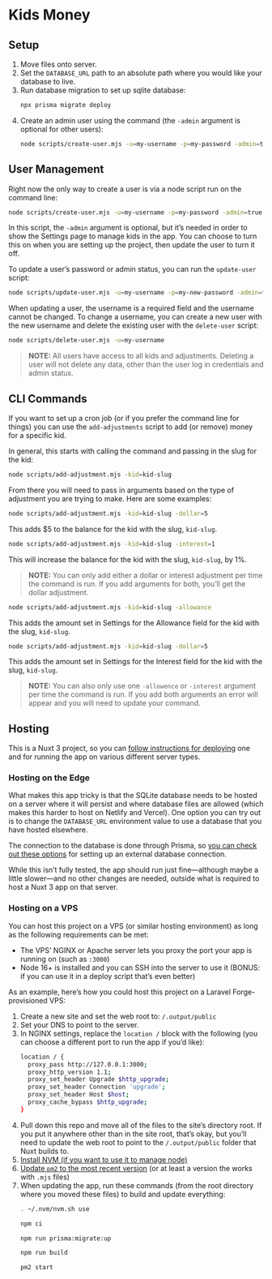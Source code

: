 # Kids Money

## Setup

1. Move files onto server.
2. Set the `DATABASE_URL` path to an absolute path where you would like your database to live.
3. Run database migration to set up sqlite database:
   ```bash
   npx prisma migrate deploy
   ```
4. Create an admin user using the command (the `-admin` argument is optional for other users):
   ```bash
   node scripts/create-user.mjs -u=my-username -p=my-password -admin=true
   ```

## User Management

Right now the only way to create a user is via a node script run on the command line:

```bash
node scripts/create-user.mjs -u=my-username -p=my-password -admin=true
```

In this script, the `-admin` argument is optional, but it’s needed in order to show the Settings page to manage kids in the app. You can choose to turn this on when you are setting up the project, then update the user to turn it off.

To update a user’s password or admin status, you can run the `update-user` script:

```bash
node scripts/update-user.mjs -u=my-username -p=my-new-password -admin=false
```

When updating a user, the username is a required field and the username cannot be changed. To change a username, you can create a new user with the new username and delete the existing user with the `delete-user` script:

```bash
node scripts/delete-user.mjs -u=my-username
```

> **NOTE:** All users have access to all kids and adjustments. Deleting a user will not delete any data, other than the user log in credentials and admin status.

## CLI Commands

If you want to set up a cron job (or if you prefer the command line for things) you can use the `add-adjustments` script to add (or remove) money for a specific kid.

In general, this starts with calling the command and passing in the slug for the kid:

```bash
node scripts/add-adjustment.mjs -kid=kid-slug
```

From there you will need to pass in arguments based on the type of adjustment you are trying to make. Here are some examples:

```bash
node scripts/add-adjustment.mjs -kid=kid-slug -dollar=5
```

This adds $5 to the balance for the kid with the slug, `kid-slug`.

```bash
node scripts/add-adjustment.mjs -kid=kid-slug -interest=1
```

This will increase the balance for the kid with the slug, `kid-slug`, by 1%.

> **NOTE:** You can only add either a dollar or interest adjustment per time the command is run. If you add arguments for both, you’ll get the dollar adjustment.

```bash
node scripts/add-adjustment.mjs -kid=kid-slug -allowance
```

This adds the amount set in Settings for the Allowance field for the kid with the slug, `kid-slug`.

```bash
node scripts/add-adjustment.mjs -kid=kid-slug -dollar=5
```

This adds the amount set in Settings for the Interest field for the kid with the slug, `kid-slug`.

> **NOTE:** You can also only use one `-allowence` or `-interest` argument per time the command is run. If you add both arguments an error will appear and you will need to update your command.

## Hosting

This is a Nuxt 3 project, so you can [follow instructions for deploying](https://nuxt.com/docs/getting-started/deployment) one and for running the app on various different server types.

### Hosting on the Edge

What makes this app tricky is that the SQLite database needs to be hosted on a server where it will persist and where database files are allowed (which makes this harder to host on Netlify and Vercel). One option you can try out is to change the `DATABASE_URL` environment value to use a database that you have hosted elsewhere.

The connection to the database is done through Prisma, so [you can check out these options](https://www.prisma.io/docs/reference/database-reference/connection-urls) for setting up an external database connection.

While this isn’t fully tested, the app should run just fine—although maybe a little slower—and no other changes are needed, outside what is required to host a Nuxt 3 app on that server.

### Hosting on a VPS

You can host this project on a VPS (or similar hosting environment) as long as the following requirements can be met:

- The VPS’ NGINX or Apache server lets you proxy the port your app is running on (such as `:3000`)
- Node 16+ is installed and you can SSH into the server to use it (BONUS: if you can use it in a deploy script that’s even better)

As an example, here’s how you could host this project on a Laravel Forge-provisioned VPS:

1. Create a new site and set the web root to: `/.output/public`
2. Set your DNS to point to the server.
3. In NGINX settings, replace the `location /` block with the following (you can choose a different port to run the app if you’d like):
   ```bash
   location / {
     proxy_pass http://127.0.0.1:3000;
     proxy_http_version 1.1;
     proxy_set_header Upgrade $http_upgrade;
     proxy_set_header Connection 'upgrade';
     proxy_set_header Host $host;
     proxy_cache_bypass $http_upgrade;
   }
   ```
3. Pull down this repo and move all of the files to the site’s directory root. If you put it anywhere other than in the site root, that’s okay, but you’ll need to update the web root to point to the `/.output/public` folder that Nuxt builds to.
4. [Install NVM (if you want to use it to manage node)](https://github.com/nvm-sh/nvm#installing-and-updating)
5. [Update `pm2` to the most recent version](https://pm2.keymetrics.io/docs/usage/update-pm2/) (or at least a version the works with `.mjs` files)
6. When updating the app, run these commands (from the root directory where you moved these files) to build and update everything:
   ```bash
   . ~/.nvm/nvm.sh use
   
   npm ci
   
   npm run prisma:migrate:up
   
   npm run build
   
   pm2 start
   ```
